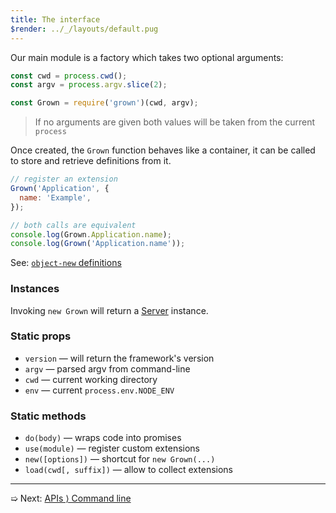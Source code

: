 ```yaml
---
title: The interface
$render: ../_/layouts/default.pug
---
```


Our main module is a factory which takes two optional arguments:

```js
const cwd = process.cwd();
const argv = process.argv.slice(2);

const Grown = require('grown')(cwd, argv);
```

> If no arguments are given both values will be taken from the current `process`

Once created, the `Grown` function behaves like a container, it can be called to
store and retrieve definitions from it.

```js
// register an extension
Grown('Application', {
  name: 'Example',
});

// both calls are equivalent
console.log(Grown.Application.name);
console.log(Grown('Application.name'));
```

See: [`object-new` definitions](https://www.npmjs.com/package/object-new#definitions)


### Instances

Invoking `new Grown` will return a [Server](./docs/extensions/server) instance.

### Static props

- `version` &mdash; will return the framework's version
- `argv` &mdash; parsed argv from command-line
- `cwd` &mdash; current working directory
- `env` &mdash; current `process.env.NODE_ENV`

### Static methods

- `do(body)` &mdash; wraps code into promises
- `use(module)` &mdash; register custom extensions
- `new([options])` &mdash; shortcut for `new Grown(...)`
- `load(cwd[, suffix])` &mdash; allow to collect extensions

---

➯ Next: [APIs &rangle; Command line](./docs/command-line)
